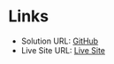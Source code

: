 # Links

- Solution URL: [GitHub](https://github.com/palashbhasme/social-links-profile-main)
- Live Site URL: [Live Site](https://palashbhasme.github.io/social-links-profile-main/)

